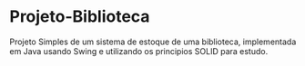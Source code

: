 # Projeto-Biblioteca
Projeto Simples de um sistema de estoque de uma biblioteca, implementada em Java usando Swing e utilizando os principios SOLID para estudo.
